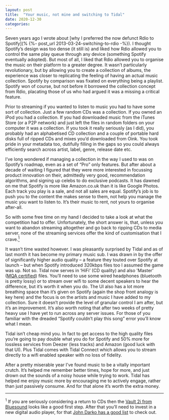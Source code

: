 ```yaml
---
layout: post
title:  "Your music, not mine and switching to Tidal"
date: 2020-12-30
categories:
---
```

Seven years ago I wrote about [why I preferred the now defunct Rdio to Spotify](% {%- post_url 2013-03-24-switching-to-rdio -%}). I thought Spotify’s design was too dense (it still is) and liked how Rdio allowed you to control the same play queue through any device (something Spotify eventually adopted). But most of all, I liked that Rdio allowed you to organise the music on their platform to a greater degree. It wasn’t particularly revolutionary, but by allowing you to create a collection of albums, the experience was closer to replicating the feeling of having an actual music collection. Spotify by comparison was fixated on everything being a playlist. Spotify won of course, but not before it borrowed the collection concept from Rdio, placating those of us who had argued it was a missing a critical feature.

Prior to streaming if you wanted to listen to music you had to have some sort of collection. Just a few random CDs was a collection. If you owned an iPod you had a collection. If you had downloaded music from the iTunes Store (or a P2P network) and just left the files in random folders on your computer it was a collection. If you took it really seriously (as I did), you probably had an alphabetised CD collection and a couple of portable hard disks full of ripped CDs and mixes you’d downloaded from Oink. You took pride in your metadata too, dutifully filling in the gaps so you could always efficiently search across artist, label, genre, release date etc.

I’ve long wondered if managing a collection in the way I used to was on Spotify’s roadmap, even as a set of “Pro” only features. But after about a decade of waiting I figured that they were more interested in focussing product innovation on their, admittedly very good, recommendation algorithms, and signing up celebs to do exclusive podcasts. It has dawned on me that Spotify is more like Amazon.co.uk than it is like Google Photos. Each track you play is a sale, and not all sales are equal. Spotify’s job is to push you to the content the makes sense to them, not help you manage the music you want to listen to. It’s their music to rent, not yours to organise after-all.

So with some free time on my hand I decided to take a look at what the competition had to offer. Unfortunately, the short answer is, that, unless you want to abandon streaming altogether and go back to ripping CDs to media server, none of the streaming services offer the kind of customisation that I crave.<a href="#footnote1"><sup>1</sup></a>

It wasn’t time wasted however. I was pleasantly surprised by Tidal and as of last month it has become my primary music sub. I was drawn in by the offer of significantly higher audio quality – a feature they touted over Spotify at launch – but when Spotify introduced 320kbps files too I assumed the game was up. Not so. Tidal now serves in ‘HiFi’ (CD quality) and also 'Master’ ([MQA certified](https://www.mqa.co.uk/how-it-works)) files. You’ll need to use some wired headphones (bluetooth is pretty lossy) or to stream over wifi to some decent speakers to hear the difference, but it’s worth it when you do. The UI also has a lot more breathing space than it’s given on Spotify (again the shop front analogy is key here) and the focus is on the artists and music I have added to my collection. Sure it doesn’t provide the level of granular control I am after, but it’s an improvement. It’s also worth noting that after two weeks of pretty heavy use I have yet to run across any server issues. For those of you familiar with the dreaded “Spotify couldn’t play this song” error you’ll know what I mean.

Tidal isn’t cheap mind you. In fact to get access to the high quality files you’re going to pay double what you do for Spotify and 50% more for lossless services from Deezer (less tracks) and Amazon (good luck with that UI). Plus Tidal comes with Tidal Connect which allows you to stream directly to a wifi enabled speaker with no loss of fidelity.

After a pretty miserable year I’ve found music to be a vitally important crutch. It’s helped me remember better times, hope for more, and just drown out the sounds of a noisy house while trying to work. Tidal has helped me enjoy music more by encouraging me to actively engage, rather than just passively consume. And for that alone it’s worth the extra money.

---

<p id="footnote1"><sup>1</sup> If you are seriously considering a return to CDs then the <a href="https://www.bluesound.com/products/vault/">Vault 2i from Bluesound</a> looks like a good first step. After that you’ll need to invest in a new digital audio player, for that <a href="https://darko.audio/2018/08/filling-the-void-5-daps-that-do-streaming/" alt="A list of digital audio players from John Darko">John Darko has a good list</a> to check out.</p>
